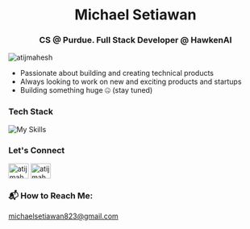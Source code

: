 <h1 align="center">Michael Setiawan</h1>

<h3 align="center">CS @ Purdue. Full Stack Developer @ HawkenAI</h3>

<p align="left"> <img src="https://komarev.com/ghpvc/?username=msetia1&label=Profile%20views&color=0e75b6&style=flat" alt="atijmahesh" /> </p>

- Passionate about building and creating technical products
- Always looking to work on new and exciting products and startups
- Building something huge 🤐 (stay tuned)


<h3 align="left">Tech Stack</h3>
<img src="https://skillicons.dev/icons?i=py,js,ts,java,c,html,css,react,nodejs,express,postgres,prisma" alt="My Skills">

<h3 align="left">Let's Connect</h3>

<a href="https://www.linkedin.com/in/msetia1/" target="blank"><img align="center" src="https://raw.githubusercontent.com/rahuldkjain/github-profile-readme-generator/master/src/images/icons/Social/linked-in-alt.svg" alt="atijmahesh" height="30" width="40" /></a>
<a href="https://www.leetcode.com/msetia1" target="blank"><img align="center" src="https://raw.githubusercontent.com/rahuldkjain/github-profile-readme-generator/master/src/images/icons/Social/leet-code.svg" alt="atijmahesh" height="30" width="40" /></a>


### 📬 How to Reach Me:
michaelsetiawan823@gmail.com


<!---
msetia1/msetia1 is a ✨ special ✨ repository because its `README.md` (this file) appears on your GitHub profile.
You can click the Preview link to take a look at your changes.
--->

